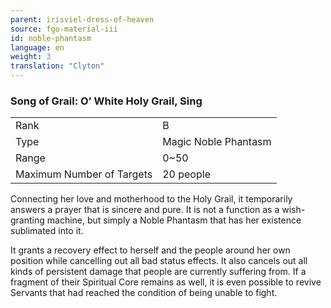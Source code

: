 ```yaml
---
parent: irisviel-dress-of-heaven
source: fgo-material-iii
id: noble-phantasm
language: en
weight: 3
translation: "Clyton"
---
```


### Song of Grail: O’ White Holy Grail, Sing

<table>
  <tr><td>Rank</td><td>B</td></tr>
  <tr><td>Type</td><td>Magic Noble Phantasm</td></tr>
  <tr><td>Range</td><td>0~50</td></tr>
  <tr><td>Maximum Number of Targets</td><td>20 people</td></tr>
</table>

Connecting her love and motherhood to the Holy Grail, it temporarily answers a prayer that is sincere and pure. It is not a function as a wish-granting machine, but simply a Noble Phantasm that has her existence sublimated into it.

It grants a recovery effect to herself and the people around her own position while cancelling out all bad status effects. It also cancels out all kinds of persistent damage that people are currently suffering from. If a fragment of their Spiritual Core remains as well, it is even possible to revive Servants that had reached the condition of being unable to fight.
